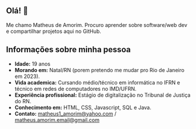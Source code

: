 ## Olá! 👋
Me chamo Matheus de Amorim. Procuro aprender sobre software/web dev e compartilhar projetos aqui no GitHub.

## Informações sobre minha pessoa
* **Idade:** 19 anos
* **Morando em:** Natal/RN (porem pretendo me mudar pro Rio de Janeiro em 2023).
* **Vida academica:** Cursando médio/técnico em informática no IFRN e técnico em redes de computadores no IMD/UFRN.
* **Experiência profissional:** Estágio de digitalização no Tribunal de Justiça do RN.
* **Conhecimento em:** HTML, CSS, Javascript, SQL e Java.
* **Contato:** matheus1_amorim@yahoo.com / matheus.amorim.email@gmail.com
